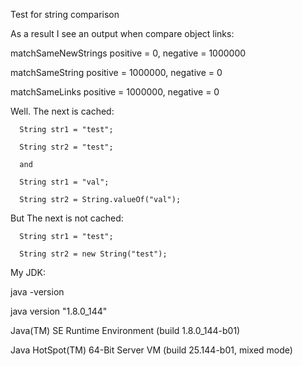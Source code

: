Test for string comparison

As a result I see an output when compare object links:

 matchSameNewStrings positive = 0, negative = 1000000
 
 matchSameString positive = 1000000, negative = 0
 
 matchSameLinks positive = 1000000, negative = 0
 
 
 Well. The next is cached:
 
      String str1 = "test";
      
      String str2 = "test";
      
      and
      
      String str1 = "val";
      
      String str2 = String.valueOf("val");
      
But The next is not cached:

      String str1 = "test";
      
      String str2 = new String("test");

My JDK:

java -version

java version "1.8.0_144"

Java(TM) SE Runtime Environment (build 1.8.0_144-b01)

Java HotSpot(TM) 64-Bit Server VM (build 25.144-b01, mixed mode)

